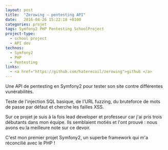 ```yaml
---
layout: post
title:  "Zerowing – pentesting API"
date:   2016-04-26 15:22:18 +0100
categories: projet
tags: Symfony2 PHP Pentesting SchoolProject
project-type:
  - school project
  - API dev
technos:
  - Symfony2
  - PHP
  - Pentesting
links:
  - <a href="https://github.com/haterecoil/zerowing">github </a>
---
```

Une API de pentesting en Symfony2 pour tester son site contre différentes vunérabilités.

Teste de l'injection SQL basique, de l'URL fuzzing, du bruteforce de mots de passe par défaut et cherche les failles XSS.

Sur ce projet je suis à la fois lead developer et professeur car j'ai pris trois débutants dans mon équipe.
Ils semblaient motiés et l'ont prouvé : nous avons eu la meilleure note sur ce devoir.

C'est mon premier projet Symfony2, un superbe framework qui m'a réconcilié avec le PHP !

